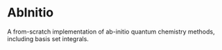 # AbInitio
A from-scratch implementation of ab-initio quantum chemistry methods, including basis set integrals.
